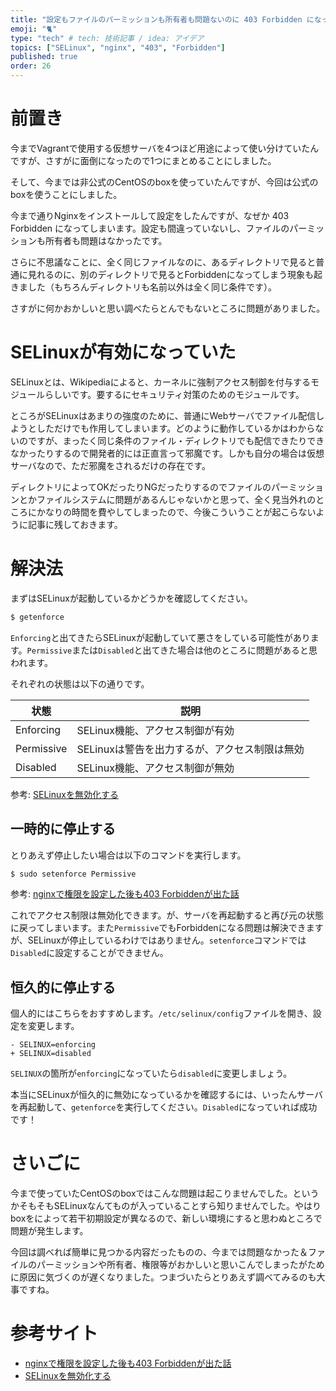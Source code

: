 ```yaml
---
title: "設定もファイルのパーミッションも所有者も問題ないのに 403 Forbidden になってしまうときの対処法"
emoji: "🐈"
type: "tech" # tech: 技術記事 / idea: アイデア
topics: ["SELinux", "nginx", "403", "Forbidden"]
published: true
order: 26
---
```


# 前置き
今までVagrantで使用する仮想サーバを4つほど用途によって使い分けていたんですが、さすがに面倒になったので1つにまとめることにしました。

そして、今までは非公式のCentOSのboxを使っていたんですが、今回は公式のboxを使うことにしました。

今まで通りNginxをインストールして設定をしたんですが、なぜか 403 Forbidden になってしまいます。設定も間違っていないし、ファイルのパーミッションも所有者も問題はなかったです。

さらに不思議なことに、全く同じファイルなのに、あるディレクトリで見ると普通に見れるのに、別のディレクトリで見るとForbiddenになってしまう現象も起きました（もちろんディレクトリも名前以外は全く同じ条件です）。

さすがに何かおかしいと思い調べたらとんでもないところに問題がありました。

# SELinuxが有効になっていた
SELinuxとは、Wikipediaによると、カーネルに強制アクセス制御を付与するモジュールらしいです。要するにセキュリティ対策のためのモジュールです。

ところがSELinuxはあまりの強度のために、普通にWebサーバでファイル配信しようとしただけでも作用してしまいます。どのように動作しているかはわからないのですが、まったく同じ条件のファイル・ディレクトリでも配信できたりできなかったりするので開発者的には正直言って邪魔です。しかも自分の場合は仮想サーバなので、ただ邪魔をされるだけの存在です。

ディレクトリによってOKだったりNGだったりするのでファイルのパーミッションとかファイルシステムに問題があるんじゃないかと思って、全く見当外れのところにかなりの時間を費やしてしまったので、今後こういうことが起こらないように記事に残しておきます。

# 解決法
まずはSELinuxが起動しているかどうかを確認してください。

```bash
$ getenforce
```

`Enforcing`と出てきたらSELinuxが起動していて悪さをしている可能性があります。`Permissive`または`Disabled`と出てきた場合は他のところに問題があると思われます。

それぞれの状態は以下の通りです。

|状態|説明|
|---|---|
|Enforcing|SELinux機能、アクセス制御が有効|
|Permissive|SELinuxは警告を出力するが、アクセス制限は無効|
|Disabled|SELinux機能、アクセス制御が無効|

参考: [SELinuxを無効化する](http://rfs.jp/server/security/selinux01.html)

## 一時的に停止する
とりあえず停止したい場合は以下のコマンドを実行します。

```bash
$ sudo setenforce Permissive
```

参考: [nginxで権限を設定した後も403 Forbiddenが出た話](http://kakakazuma.hatenablog.com/entry/2015/04/24/235812)

これでアクセス制限は無効化できます。が、サーバを再起動すると再び元の状態に戻ってしまいます。また`Permissive`でもForbiddenになる問題は解決できますが、SELinuxが停止しているわけではありません。`setenforce`コマンドでは`Disabled`に設定することができません。

## 恒久的に停止する
個人的にはこちらをおすすめします。`/etc/selinux/config`ファイルを開き、設定を変更します。

```diff:/etc/selinux/config
- SELINUX=enforcing
+ SELINUX=disabled
```

`SELINUX`の箇所が`enforcing`になっていたら`disabled`に変更しましょう。

本当にSELinuxが恒久的に無効になっているかを確認するには、いったんサーバを再起動して、`getenforce`を実行してください。`Disabled`になっていれば成功です！

# さいごに
今まで使っていたCentOSのboxではこんな問題は起こりませんでした。というかそもそもSELinuxなんてものが入っていることすら知りませんでした。やはりboxをによって若干初期設定が異なるので、新しい環境にすると思わぬところで問題が発生します。

今回は調べれば簡単に見つかる内容だったものの、今までは問題なかった＆ファイルのパーミッションや所有者、権限等がおかしいと思いこんでしまったがために原因に気づくのが遅くなりました。つまづいたらとりあえず調べてみるのも大事ですね。

# 参考サイト
* [nginxで権限を設定した後も403 Forbiddenが出た話](http://kakakazuma.hatenablog.com/entry/2015/04/24/235812)
* [SELinuxを無効化する](http://rfs.jp/server/security/selinux01.html)
